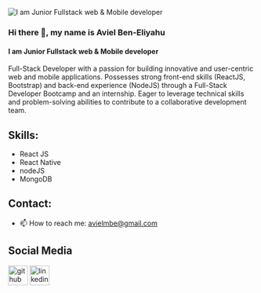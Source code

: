 ![I am Junior Fullstack web & Mobile developer](https://tinypic.host/images/2024/05/26/Black-Technology-LinkedIn-Banner.png)

### Hi there 👋, my name is Aviel Ben-Eliyahu

#### I am Junior Fullstack web & Mobile developer
 Full-Stack Developer with a passion for building innovative and user-centric web and mobile applications. Possesses strong front-end skills (ReactJS, Bootstrap) and back-end experience (NodeJS) through a Full-Stack Developer Bootcamp and an internship. Eager to leverage technical skills and problem-solving abilities to contribute to a collaborative development team.

## Skills: 
- React JS
- React Native
- nodeJS
- MongoDB

## Contact:
- 📫 How to reach me: avielmbe@gmail.com 

## Social Media
[<img src='https://cdn.jsdelivr.net/npm/simple-icons@3.0.1/icons/github.svg' alt='github' height='40'>](https://github.com/Avielbe)  [<img src='https://cdn.jsdelivr.net/npm/simple-icons@3.0.1/icons/linkedin.svg' alt='linkedin' height='40'>](https://www.linkedin.com/in/https://www.linkedin.com/in/aviel-ben-eliyahu//)  


